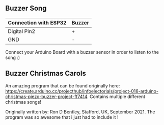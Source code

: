 Buzzer Song
-----

|Connection with ESP32 | Buzzer|
| --------------- | ---------------- | 
|Digital Pin2 | +|
|GND          | -|


Connect your Arduino Board with a buzzer sensor in order to listen to the song :)


Buzzer Christmas Carols
----

An amazing program that can be found originally here: https://create.arduino.cc/projecthub/infoelectorials/project-016-arduino-christmas-piezo-buzzer-project-ff7414.
Contains multiple different christmas songs!

Originally written by: Ron D Bentley, Stafford, UK, September 2021. The program was so awesome that i just had to include it !

